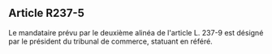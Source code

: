 Article R237-5
----
Le mandataire prévu par le deuxième alinéa de l'article L. 237-9 est désigné par
le président du tribunal de commerce, statuant en référé.
